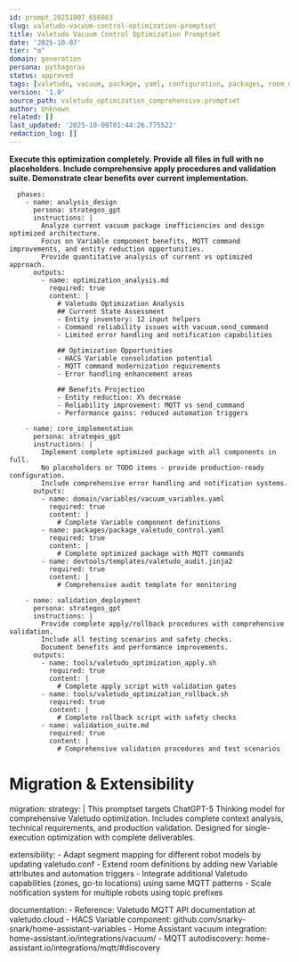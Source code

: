 ```yaml
---
id: prompt_20251007_650863
slug: valetudo-vacuum-control-optimization-promptset
title: Valetudo Vacuum Control Optimization Promptset
date: '2025-10-07'
tier: "α"
domain: generation
persona: pythagoras
status: approved
tags: [valetudo, vacuum, package, yaml, configuration, packages, room_db, appdaemon, hacs, var, sql]
version: '1.0'
source_path: valetudo_optimization_comprehensive.promptset
author: Unknown
related: []
last_updated: '2025-10-09T01:44:26.775522'
redaction_log: []
---
```


**Execute this optimization completely. Provide all files in full with no placeholders. Include comprehensive apply procedures and validation suite. Demonstrate clear benefits over current implementation.**

      phases:
        - name: analysis_design
          persona: strategos_gpt
          instructions: |
            Analyze current vacuum package inefficiencies and design optimized architecture.
            Focus on Variable component benefits, MQTT command improvements, and entity reduction opportunities.
            Provide quantitative analysis of current vs optimized approach.
          outputs:
            - name: optimization_analysis.md
              required: true
              content: |
                # Valetudo Optimization Analysis
                ## Current State Assessment
                - Entity inventory: 12 input helpers
                - Command reliability issues with vacuum.send_command
                - Limited error handling and notification capabilities
                
                ## Optimization Opportunities
                - HACS Variable consolidation potential
                - MQTT command modernization requirements
                - Error handling enhancement areas
                
                ## Benefits Projection
                - Entity reduction: X% decrease
                - Reliability improvement: MQTT vs send_command
                - Performance gains: reduced automation triggers

        - name: core_implementation
          persona: strategos_gpt
          instructions: |
            Implement complete optimized package with all components in full.
            No placeholders or TODO items - provide production-ready configuration.
            Include comprehensive error handling and notification systems.
          outputs:
            - name: domain/variables/vacuum_variables.yaml
              required: true
              content: |
                # Complete Variable component definitions
            - name: packages/package_valetudo_control.yaml
              required: true
              content: |
                # Complete optimized package with MQTT commands
            - name: devtools/templates/valetudo_audit.jinja2
              required: true
              content: |
                # Comprehensive audit template for monitoring

        - name: validation_deployment
          persona: strategos_gpt
          instructions: |
            Provide complete apply/rollback procedures with comprehensive validation.
            Include all testing scenarios and safety checks.
            Document benefits and performance improvements.
          outputs:
            - name: tools/valetudo_optimization_apply.sh
              required: true
              content: |
                # Complete apply script with validation gates
            - name: tools/valetudo_optimization_rollback.sh
              required: true
              content: |
                # Complete rollback script with safety checks
            - name: validation_suite.md
              required: true
              content: |
                # Comprehensive validation procedures and test scenarios

  # Migration & Extensibility
  migration:
    strategy: |
      This promptset targets ChatGPT-5 Thinking model for comprehensive Valetudo optimization.
      Includes complete context analysis, technical requirements, and production validation.
      Designed for single-execution optimization with complete deliverables.

  extensibility:
    - Adapt segment mapping for different robot models by updating valetudo.conf
    - Extend room definitions by adding new Variable attributes and automation triggers
    - Integrate additional Valetudo capabilities (zones, go-to locations) using same MQTT patterns
    - Scale notification system for multiple robots using topic prefixes

  documentation:
    - Reference: Valetudo MQTT API documentation at valetudo.cloud
    - HACS Variable component: github.com/snarky-snark/home-assistant-variables
    - Home Assistant vacuum integration: home-assistant.io/integrations/vacuum/
    - MQTT autodiscovery: home-assistant.io/integrations/mqtt/#discovery
